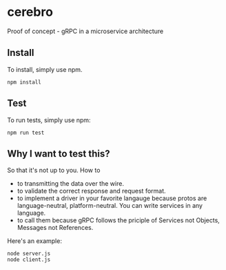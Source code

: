 # cerebro
Proof of concept - gRPC in a microservice architecture

## Install
To install, simply use npm.

```
npm install
```

## Test
To run tests, simply use npm:

```
npm run test
```


## Why I want to test this?

So that it's not up to you. How to

   * to transmitting the data over the wire.
   * to validate the correct response and request format.
   * to implement a driver in your favorite langauge because protos are language-neutral, platform-neutral. You can write services in any language.
   * to call them because gRPC follows the priciple of Services not Objects, Messages not References.


Here's an example:

```shell
node server.js
node client.js
```